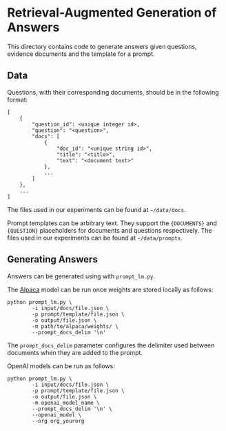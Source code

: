 # Retrieval-Augmented Generation of Answers

This directory contains code to generate answers given questions, evidence
documents and the template for a prompt.

## Data

Questions, with their corresponding documents, should be in the following format:
```
[
    {
        "question_id": <unique integer id>,
        "question": "<question>",
        "docs": [
            {
                "doc_id": "<unique string id>",
                "title": "<title>",
                "text": "<document text>"
            },
            ...
        ]
    },
    ...
]
```
The files used in our experiments can be found at `~/data/docs`.

Prompt templates can be arbitrary text. They support the `{DOCUMENTS}`
and `{QUESTION}` placeholders for documents and questions respectively.
The files used in our experiments can be found at `~/data/prompts`.

## Generating Answers

Answers can be generated using with `prompt_lm.py`.

The
[Alpaca](https://github.com/tatsu-lab/stanford_alpaca/) model can be run once
weights are stored locally as follows:
```
python prompt_lm.py \
        -i input/docs/file.json \
        -p prompt/template/file.json \
        -o output/file.json \
        -m path/to/alpaca/weights/ \
        --prompt_docs_delim '\n'
``` 
The `prompt_docs_delim` parameter configures the delimiter used between documents
when they are added to the prompt.

OpenAI models can be run as follows:
```
python prompt_lm.py \
        -i input/docs/file.json \
        -p prompt/template/file.json \
        -o output/file.json \
        -m openai_model_name \
        --prompt_docs_delim '\n' \
        --openai_model \
        --org org_yourorg
``` 